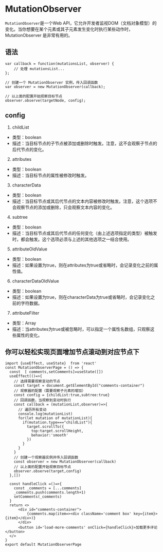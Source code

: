 # MutationObserver

`MutationObserver`是一个Web API，它允许开发者监视DOM（文档对象模型）的变化。当你想要在某个元素或其子元素发生变化时执行某些动作时，MutationObserver 是非常有用的。

## 语法

```
var callback = function(mutationsList, observer) {
    // 处理 mutationsList...
};

// 创建一个 MutationObserver 实例，传入回调函数
var observer = new MutationObserver(callback);

// 以上面的配置开始观察目标节点
observer.observe(targetNode, config);
```

## config

1. childList

- 类型：boolean
- 描述：当目标节点的子节点被添加或删除时触发。注意，这不会观察子节点的后代节点的变化。

2. attributes

- 类型：boolean
- 描述：当目标节点的属性被修改时触发。

3. characterData

- 类型：boolean
- 描述：当目标节点或其后代节点的文本内容被修改时触发。注意，这个选项不会观察节点的添加或删除，只会观察文本内容的变化。

4. subtree

- 类型：boolean
- 描述：当目标节点或其后代节点的任何变化（由上述选项指定的类型）被触发时，都会触发。这个选项必须与上述的其他选项之一结合使用。

5. attributeOldValue

- 类型：boolean
- 描述：如果设置为true，则在attributes为true或省略时，会记录变化之前的属性值。

6. characterDataOldValue

- 类型：boolean
- 描述：如果设置为true，则在characterData为true或省略时，会记录变化之前的字符数据。

7. attributeFilter

- 类型：Array
- 描述：当attributes为true或被忽略时，可以指定一个属性名数组，只观察这些属性的变化。

## 你可以轻松实现页面增加节点滚动到对应节点下

```
import {useEffect, useState}  from 'react'
const MutationObserverPage = () => {
  const  [ comments,setComments]=useState([])
  useEffect(()=>{
    // 选择需要观察变动的节点
    const target = document.getElementById("comments-container")
    // 观察器的配置（需要观察子元素的增加）
    const config = {childList:true,subtree:true}
    // 回调函数，当观察到变动时执行
    const callback = (mutationList,observer)=>{
      // 遍历所有变动
      console.log(mutationList)
      for(let mutation of mutationList){
        if(mutation.type==="childList"){
          target.scrollTo({
            top:target.scrollHeight,
            behavior:'smooth'
          })
        }
      }
    }
    // 创建一个观察器实例并传入回调函数
    const observer = new MutationObserver(callback)
    // 以上面的配置开始观察目标节点
    observer.observe(target,config)
  },[])

  const handleClick =()=>{
    const _comments = [...comments]
    _comments.push(comments.length+1)
    setComments(_comments)
  }
  return <>
      <div id="comments-container">
          {comments.map(item=><div className='comment box' key={item}>{item}</div>)}
      </div>
      <button id='load-more-comments' onClick={handleClick}>加载更多评论</button>
  </>
}
export default MutationObserverPage
```
